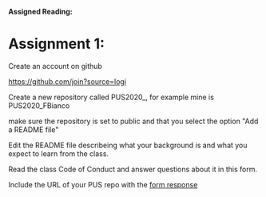 **Assigned Reading:**



# Assignment 1:
Create an account on github

https://github.com/join?source=logi

Create a new repository called PUS2020_<Firstinitial><Lastname>, for example mine is PUS2020_FBianco

make sure the repository is set to public and that you select the option "Add a README file"

Edit the README file describeing what your background is and what you expect to learn from the class.

Read the class Code of Conduct and answer questions about it in this form.

Include the URL of your PUS repo with the [form response](https://forms.gle/W6QjYjLGWp7nF7w37)

